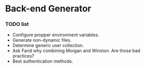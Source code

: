 # Back-end Generator

### TODO list

- Configure propper environment variables.
- Generate non-dynamic files.
- Determine generic user collection.
- Ask Farid why combining Morgan and Winston. Are those bad practices?
- Best authentication methods.